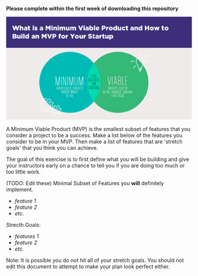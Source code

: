 **Please complete within the first week of downloading this repository**

<img width="600px" src="./media/mvp.png">

A Minimum Viable Product (MVP) is the smallest subset of features that you consider a project to be a success. Make a list below of the features you consider to be in your MVP. Then make a list of features that are 'stretch goals' that you think you can achieve.

The goal of this exercise is to first define what you will be building and give your instructors early on a chance to tell you if you are doing too much or too little work.

(TODO: Edit these)
Minimal Subset of Features you **will** definitely implement.
- *feature 1*
- *feature 2*
- *etc.*

Strecth Goals:
- *features 1*
- *feature 2*
- *etc.*


Note: It is possible you do not hit all of your stretch goals. You should not edit this document to attempt to make your plan look perfect either.
